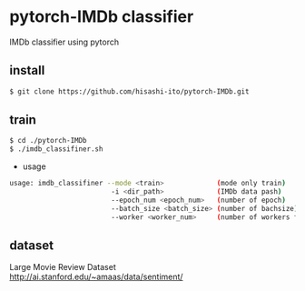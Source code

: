 # pytorch-IMDb classifier
IMDb classifier using pytorch

## install
```bash
$ git clone https://github.com/hisashi-ito/pytorch-IMDb.git
```
## train
```bash
$ cd ./pytorch-IMDb
$ ./imdb_classifiner.sh
```
* usage
```bash
usage: imdb_classifiner --mode <train>             (mode only train)
                         -i <dir_path>             (IMDb data pash)
                         --epoch_num <epoch_num>   (number of epoch)
                         --batch_size <batch_size> (number of bachsize)
                         --worker <worker_num>     (number of workers for makaing dataset)
```

## dataset  
Large Movie Review Dataset  
http://ai.stanford.edu/~amaas/data/sentiment/

